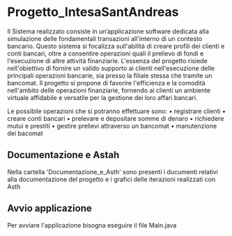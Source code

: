 # Progetto_IntesaSantAndreas
Il Sistema realizzato consiste in un’applicazione software dedicata alla simulazione delle fondamentali
transazioni all'interno di un contesto bancario. Questo sistema si focalizza sull'abilità di creare profili dei
clienti e conti bancari, oltre a consentire operazioni quali il prelievo di fondi e l'esecuzione di altre attività
finanziarie. L'essenza del progetto risiede nell'obiettivo di fornire un valido supporto ai clienti
nell'esecuzione delle principali operazioni bancarie, sia presso la filiale stessa che tramite un bancomat.
Il progetto si propone di favorire l'efficienza e la comodità nell'ambito delle operazioni finanziarie, fornendo
ai clienti un ambiente virtuale affidabile e versatile per la gestione dei loro affari bancari.

Le possibile operazioni che si potranno effettuare sono:
• registrare clienti
• creare conti bancari
• prelevare e depositare somme di denaro
• richiedere mutui e prestiti
• gestire prelievi attraverso un bancomat
• manutenzione dei bacomat

## Documentazione e Astah
Nella cartella 'Documentazione_e_Asth' sono presenti i ducumenti relativi alla documentazione del progetto e i grafici delle iterazioni realizzati con Asth

## Avvio applicazione
Per avviare l'applicazione bisogna eseguire il file Main.java
